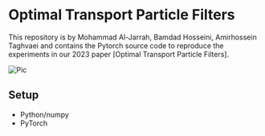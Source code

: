 # Optimal Transport Particle Filters
This repository is by Mohammad Al-Jarrah, Bamdad Hosseini, Amirhossein Taghvaei and contains the Pytorch source code to reproduce the experiments in our 2023 paper [Optimal Transport Particle Filters].

![Pic](https://github.com/Mohd9485/OT-EnKF-SIR/tree/main/images#:~:text=NonLinearState_XXX.jpg)

## Setup
* Python/numpy
* PyTorch

